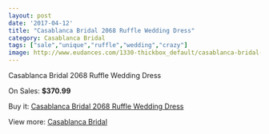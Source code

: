```yaml
---
layout: post
date: '2017-04-12'
title: "Casablanca Bridal 2068 Ruffle Wedding Dress"
category: Casablanca Bridal
tags: ["sale","unique","ruffle","wedding","crazy"]
image: http://www.eudances.com/1330-thickbox_default/casablanca-bridal-2068-ruffle-wedding-dress.jpg
---
```

Casablanca Bridal 2068 Ruffle Wedding Dress

On Sales: **$370.99**
<a href="https://www.eudances.com/en/casablanca-bridal/470-casablanca-bridal-2068-ruffle-wedding-dress.html"><amp-img layout="responsive" width="600" height="600" src="//www.eudances.com/1330-thickbox_default/casablanca-bridal-2068-ruffle-wedding-dress.jpg" alt="Casablanca Bridal 2068 Ruffle Wedding Dress 0" /></a>
<a href="https://www.eudances.com/en/casablanca-bridal/470-casablanca-bridal-2068-ruffle-wedding-dress.html"><amp-img layout="responsive" width="600" height="600" src="//www.eudances.com/1332-thickbox_default/casablanca-bridal-2068-ruffle-wedding-dress.jpg" alt="Casablanca Bridal 2068 Ruffle Wedding Dress 1" /></a>
<a href="https://www.eudances.com/en/casablanca-bridal/470-casablanca-bridal-2068-ruffle-wedding-dress.html"><amp-img layout="responsive" width="600" height="600" src="//www.eudances.com/1331-thickbox_default/casablanca-bridal-2068-ruffle-wedding-dress.jpg" alt="Casablanca Bridal 2068 Ruffle Wedding Dress 2" /></a>

Buy it: [Casablanca Bridal 2068 Ruffle Wedding Dress](https://www.eudances.com/en/casablanca-bridal/470-casablanca-bridal-2068-ruffle-wedding-dress.html "Casablanca Bridal 2068 Ruffle Wedding Dress")

View more: [Casablanca Bridal](https://www.eudances.com/en/4-casablanca-bridal "Casablanca Bridal")